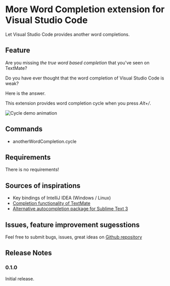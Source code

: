 # More Word Completion extension for Visual Studio Code

Let Visual Studio Code provides another word completions.

## Feature

Are you missing *the true word based completion* that you've seen on TextMate?

Do you have ever thought that the word completion of Visual Studio Code is weak?

Here is the answer.

This extension provides word completion cycle when you press *Alt+/*.

![Cycle demo animation](https://raw.githubusercontent.com/getogrand/another-word-completion/master/images/cycle.gif)

## Commands
- anotherWordCompletion.cycle

## Requirements

There is no requirements!

## Sources of inspirations
- Key bindings of IntelliJ IDEA (Windows / Linux)
- [Completion functionality of TextMate](http://manual.macromates.com/en/working_with_text#completion)
- [Alternative autocompletion package for Sublime Text 3](https://github.com/atombender/sublime_text_alternative_autocompletion)

## Issues, feature improvement sugesstions
Feel free to submit bugs, issues, great ideas on [Github repository](https://github.com/getogrand/another-word-completion/issues)

## Release Notes

### 0.1.0

Initial release.

